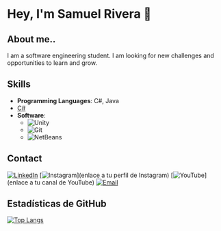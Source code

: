 # Hey, I'm Samuel Rivera 👋

## About me..
I am a software engineering student. I am looking for new challenges and opportunities to learn and grow.

## Skills
- **Programming Languages**: C#, Java
 - [C#](https://img.shields.io/badge/C%23-239120?style=for-the-badge&logo=c-sharp&logoColor=white)
- **Software**:
  - ![Unity](https://img.shields.io/badge/Unity-100000?style=for-the-badge&logo=unity&logoColor=white)
  - ![Git](https://img.shields.io/badge/Git-F05032?style=for-the-badge&logo=git&logoColor=white)
  - ![NetBeans](https://img.shields.io/badge/Apache%20NetBeans-1B6AC6?style=for-the-badge&logo=apache-netbeans-ide&logoColor=white)

## Contact
[![LinkedIn](https://img.shields.io/badge/LinkedIn-0077B5?style=for-the-badge&logo=linkedin&logoColor=white)]([https://www.linkedin.com/in/seriveramosq/])
[![Instagram](https://img.shields.io/badge/Instagram-E4405F?style=for-the-badge&logo=instagram&logoColor=white)](enlace a tu perfil de Instagram)
[![YouTube](https://img.shields.io/badge/YouTube-FF0000?style=for-the-badge&logo=youtube&logoColor=white)](enlace a tu canal de YouTube)
[![Email](https://img.shields.io/badge/Email-D14836?style=for-the-badge&logo=gmail&logoColor=white)](seriveramosq@gmail.com)

## Estadísticas de GitHub
[![Top Langs](https://github-readme-stats.vercel.app/api/top-langs/?username=dnbsammie)](https://github.com/dnbsammie/github-readme-stats)
